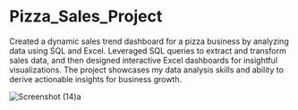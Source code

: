 # Pizza_Sales_Project
Created a dynamic sales trend dashboard for a pizza business by analyzing data using SQL and Excel. Leveraged SQL queries to extract and transform sales data,
and then designed interactive Excel dashboards for insightful visualizations. The project showcases my data analysis skills and ability to derive actionable insights for business growth.

![Screenshot (14)a](https://github.com/vikashkr09/Pizza_Sales_Project/assets/121419780/c2f99110-dd22-471e-95eb-4619dbdc4694)

